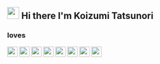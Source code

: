 ## <img src="https://media.giphy.com/media/hvRJCLFzcasrR4ia7z/giphy.gif" width="28"> Hi there I'm Koizumi Tatsunori

### loves

<img src="https://img.shields.io/badge/TypeScript-gray.svg?logo=TypeScript
" height="24">
<img src="https://img.shields.io/badge/JavaScript-gray.svg?logo=JavaScript
" height="24">
<img src="https://img.shields.io/badge/HTML-gray.svg?logo=html5
" height="24">
<img src="https://img.shields.io/badge/CSS-gray.svg?logo=css3
" height="24">
<img src="https://img.shields.io/badge/React-gray.svg?logo=react
" height="24">
<img src="https://img.shields.io/badge/Vite-gray.svg?logo=vite
" height="24">
<img src="https://img.shields.io/badge/Figma-gray.svg?logo=figma
" height="24">
<img src="https://img.shields.io/badge/Go-gray.svg?logo=go
" height="24">
